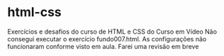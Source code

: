 # html-css
 Exercícios e desafios do curso de HTML  e CSS do Curso em Vídeo
 Não consegui executar o exercício fundo007.html. As configurações não funcionaram conforme visto em aula. Farei uma revisão em breve
